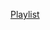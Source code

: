 [Playlist](https://www.youtube.com/watch?v=NP08fHker5U&list=PL5SEZmTLZ1YJwfNbDc5g1EIoQtLkX0w61&pp=gAQB)